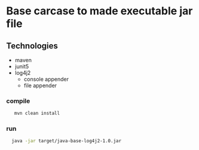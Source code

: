 # Base carcase to made executable jar file

## Technologies
* maven
* junit5
* log4j2
  * console appender
  * file appender

### compile
```bash
   mvn clean install
```
### run
```bash
  java -jar target/java-base-log4j2-1.0.jar
```




